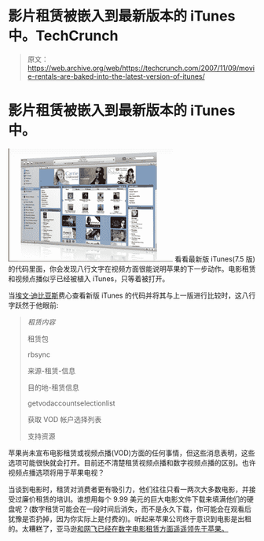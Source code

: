# 影片租赁被嵌入到最新版本的 iTunes 中。TechCrunch

> 原文：<https://web.archive.org/web/https://techcrunch.com/2007/11/09/movie-rentals-are-baked-into-the-latest-version-of-itunes/>

# 影片租赁被嵌入到最新版本的 iTunes 中。

[![itunes-pic2.png](img/7f2800a2d76712999bf6fcdfb590e64a.png)](https://web.archive.org/web/20221207215355/https://beta.techcrunch.com/wp-content/uploads/2007/11/itunes-pic2.png "itunes-pic2.png") 看看最新版 iTunes(7.5 版)的代码里面，你会发现八行文字在视频方面很能说明苹果的下一步动作。电影租赁和视频点播似乎已经被植入 iTunes，只等着被打开。

当[埃文·迪比亚斯](https://web.archive.org/web/20221207215355/http://evanseries.org/2007/11/07/video-rentals-coming-soon-to-itunes/)费心查看新版 iTunes 的代码并将其与上一版进行比较时，这八行字跃然于他眼前:

> *租赁内容*
> 
> 租赁包
> 
> rbsync
> 
> 来源-租赁-信息
> 
> 目的地-租赁信息
> 
> getvodaccountselectionlist
> 
> 获取 VOD 帐户选择列表
> 
> 支持资源

苹果尚未宣布电影租赁或视频点播(VOD)方面的任何事情，但这些消息表明，这些选项可能很快就会打开。目前还不清楚租赁视频点播和数字视频点播的区别。也许视频点播选项将用于苹果电视？

当谈到电影时，租赁对消费者更有吸引力，他们往往只看一两次大多数电影，并接受过廉价租赁的培训。谁想用每个 9.99 美元的巨大电影文件下载来填满他们的硬盘呢？(数字租赁可能会在一段时间后消失，而不是永久下载，你可能会在观看后犹豫是否扔掉，因为你实际上是付费的)。听起来苹果公司终于意识到电影是出租的。太糟糕了，亚马逊[和网飞](https://web.archive.org/web/20221207215355/http://www.beta.techcrunch.com/2006/09/07/amazon-unbox-goes-live/)[已经在数字电影租赁方面遥遥领先于苹果。](https://web.archive.org/web/20221207215355/http://www.beta.techcrunch.com/2007/01/16/netflix-i-was-just-kidding-about-breaking-up-with-you/)
